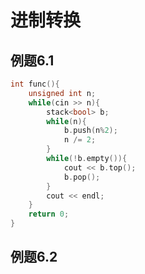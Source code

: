 # 进制转换

## 例题6.1
```cpp
int func(){
	unsigned int n;
	while(cin >> n){
		stack<bool> b;
		while(n){
			b.push(n%2);
			n /= 2;
		}
		while(!b.empty()){
			cout << b.top();
			b.pop();
		}
		cout << endl;
	}
	return 0;
}
```

## 例题6.2
```

```